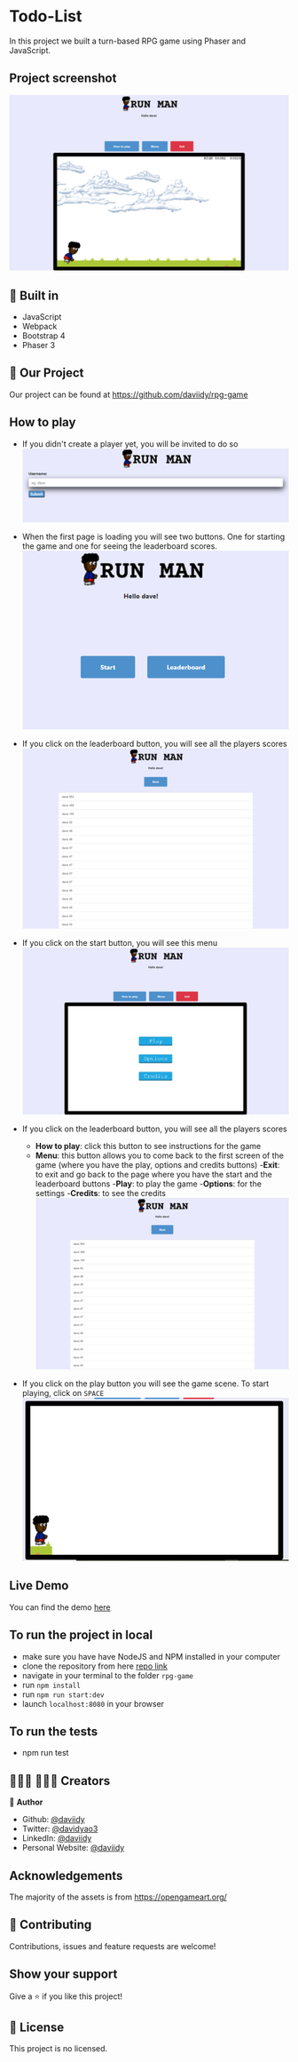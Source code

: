 # Todo-List
In this project we built a turn-based RPG game using Phaser and JavaScript.

## Project screenshot
![screenshot](./screenshot.png)

## 🔨 Built in

- JavaScript
- Webpack
- Bootstrap 4
- Phaser 3

## 🚀 Our Project

Our project can be found at https://github.com/daviidy/rpg-game

## How to play

- If you didn't create a player yet, you will be invited to do so
![form](./form.png)

- When the first page is loading you will see two buttons. One for starting the game and one for seeing the leaderboard scores.
![first-page](./first-page.png)

- If you click on the leaderboard button, you will see all the players scores
![leaderboard](./leaderboard.png)

- If you click on the start button, you will see this menu
![menu](./menu.png)

- If you click on the leaderboard button, you will see all the players scores
    - **How to play**: click this button to see instructions for the game
    - **Menu**: this button allows you to come back to the first screen of the game (where you have the play, options and credits buttons)
    -**Exit**: to exit and go back to the page where you have the start and the leaderboard buttons
    -**Play**: to play the game
    -**Options**: for the settings
    -**Credits**: to see the credits
![leaderboard](./leaderboard.png)

- If you click on the play button you will see the game scene. To start playing, click on `SPACE`
![start_game](./start_game.png)


## Live Demo

You can find the demo [here](https://nostalgic-perlman-e0971f.netlify.app/)


## To run the project in local

- make sure you have have NodeJS and NPM installed in your computer
- clone the repository from here [repo link](https://github.com/daviidy/rpg-game)
- navigate in your terminal to the folder `rpg-game`
- run `npm install`
- run `npm run start:dev`
- launch `localhost:8080` in your browser

## To run the tests
- npm run test

## 👨🏽‍💻 👨🏿‍💻 Creators

👤 **Author**

- Github: [@daviidy](https://github.com/daviidy)
- Twitter: [@davidyao3](https://twitter.com/DavidYao3)
- LinkedIn: [@daviidy](https://www.linkedin.com/in/david-yao-6bb95299/)
- Personal Website: [@daviidy](http://david-yao.com)

## Acknowledgements

The majority of the assets is from https://opengameart.org/

## 🤝 Contributing

Contributions, issues and feature requests are welcome!

## Show your support

Give a ⭐️ if you like this project!

## 📝 License

This project is no licensed.
